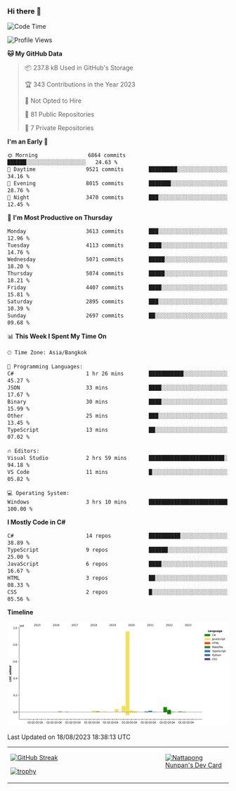 ### Hi there 👋

<!--START_SECTION:waka-->
![Code Time](http://img.shields.io/badge/Code%20Time-707%20hrs%202%20mins-blue)

![Profile Views](http://img.shields.io/badge/Profile%20Views-0-blue)

**🐱 My GitHub Data** 

> 📦 237.8 kB Used in GitHub's Storage 
 > 
> 🏆 343 Contributions in the Year 2023
 > 
> 🚫 Not Opted to Hire
 > 
> 📜 81 Public Repositories 
 > 
> 🔑 7 Private Repositories 
 > 
**I'm an Early 🐤** 

```text
🌞 Morning                6864 commits        ██████░░░░░░░░░░░░░░░░░░░   24.63 % 
🌆 Daytime                9521 commits        █████████░░░░░░░░░░░░░░░░   34.16 % 
🌃 Evening                8015 commits        ███████░░░░░░░░░░░░░░░░░░   28.76 % 
🌙 Night                  3470 commits        ███░░░░░░░░░░░░░░░░░░░░░░   12.45 % 
```
📅 **I'm Most Productive on Thursday** 

```text
Monday                   3613 commits        ███░░░░░░░░░░░░░░░░░░░░░░   12.96 % 
Tuesday                  4113 commits        ████░░░░░░░░░░░░░░░░░░░░░   14.76 % 
Wednesday                5071 commits        █████░░░░░░░░░░░░░░░░░░░░   18.20 % 
Thursday                 5074 commits        █████░░░░░░░░░░░░░░░░░░░░   18.21 % 
Friday                   4407 commits        ████░░░░░░░░░░░░░░░░░░░░░   15.81 % 
Saturday                 2895 commits        ███░░░░░░░░░░░░░░░░░░░░░░   10.39 % 
Sunday                   2697 commits        ██░░░░░░░░░░░░░░░░░░░░░░░   09.68 % 
```


📊 **This Week I Spent My Time On** 

```text
🕑︎ Time Zone: Asia/Bangkok

💬 Programming Languages: 
C#                       1 hr 26 mins        ███████████░░░░░░░░░░░░░░   45.27 % 
JSON                     33 mins             ████░░░░░░░░░░░░░░░░░░░░░   17.67 % 
Binary                   30 mins             ████░░░░░░░░░░░░░░░░░░░░░   15.99 % 
Other                    25 mins             ███░░░░░░░░░░░░░░░░░░░░░░   13.45 % 
TypeScript               13 mins             ██░░░░░░░░░░░░░░░░░░░░░░░   07.02 % 

🔥 Editors: 
Visual Studio            2 hrs 59 mins       ████████████████████████░   94.18 % 
VS Code                  11 mins             █░░░░░░░░░░░░░░░░░░░░░░░░   05.82 % 

💻 Operating System: 
Windows                  3 hrs 10 mins       █████████████████████████   100.00 % 
```

**I Mostly Code in C#** 

```text
C#                       14 repos            ██████████░░░░░░░░░░░░░░░   38.89 % 
TypeScript               9 repos             ██████░░░░░░░░░░░░░░░░░░░   25.00 % 
JavaScript               6 repos             ████░░░░░░░░░░░░░░░░░░░░░   16.67 % 
HTML                     3 repos             ██░░░░░░░░░░░░░░░░░░░░░░░   08.33 % 
CSS                      2 repos             █░░░░░░░░░░░░░░░░░░░░░░░░   05.56 % 
```



**Timeline**

![Lines of Code chart](https://raw.githubusercontent.com/aixasz/aixasz/main/assets/bar_graph.png)


 Last Updated on 18/08/2023 18:38:13 UTC
<!--END_SECTION:waka-->

<table>
<tr>
<td width="70%" valign="top">
 
 [![GitHub Streak](http://github-readme-streak-stats.herokuapp.com?user=aixasz&theme=github-dark&hide_border=true&date_format=%5BY%20%5DM%20j)](https://git.io/streak-stats)

 [![trophy](https://github-profile-trophy.vercel.app/?username=aixasz&theme=onedark)](https://github.com/ryo-ma/github-profile-trophy)
 </td>
<td width="30%" valign="top">
 
<a href="https://app.daily.dev/aixasz"><img src="https://api.daily.dev/devcards/403207936e6547c9a85ea449e9f3abe8.png?r=re8" alt="Nattapong Nunpan's Dev Card"/></a>

 </td>
</tr>
</table>
 
